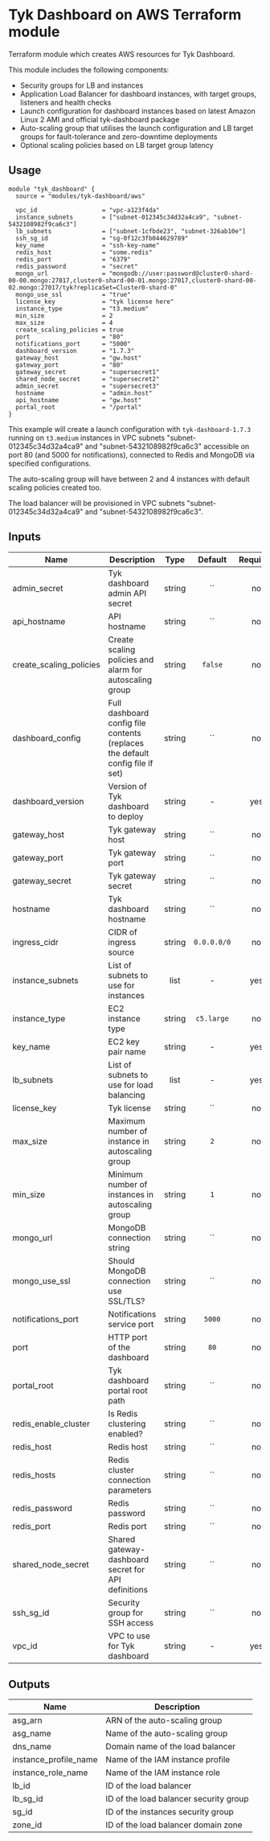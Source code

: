 # Tyk Dashboard on AWS Terraform module

Terraform module which creates AWS resources for Tyk Dashboard.

This module includes the following components:
 * Security groups for LB and instances
 * Application Load Balancer for dashboard instances, with target groups, listeners and health checks
 * Launch configuration for dashboard instances based on latest Amazon Linux 2 AMI and official tyk-dashboard package
 * Auto-scaling group that utilises the launch configuration and LB target groups for fault-tolerance and zero-downtime deployments
 * Optional scaling policies based on LB target group latency

## Usage

```hcl
module "tyk_dashboard" {
  source = "modules/tyk-dashboard/aws"

  vpc_id                  = "vpc-a123f4da"
  instance_subnets        = ["subnet-012345c34d32a4ca9", "subnet-5432108982f9ca6c3"]
  lb_subnets              = ["subnet-1cfbde23", "subnet-326ab10e"]
  ssh_sg_id               = "sg-0f12c3fb044629789"
  key_name                = "ssh-key-name"
  redis_host              = "some.redis"
  redis_port              = "6379"
  redis_password          = "secret"
  mongo_url               = "mongodb://user:password@cluster0-shard-00-00.mongo:27017,cluster0-shard-00-01.mongo:27017,cluster0-shard-00-02.mongo:27017/tyk?replicaSet=Cluster0-shard-0"
  mongo_use_ssl           = "true"
  license_key             = "tyk license here"
  instance_type           = "t3.medium"
  min_size                = 2
  max_size                = 4
  create_scaling_policies = true
  port                    = "80"
  notifications_port      = "5000"
  dashboard_version       = "1.7.3"
  gateway_host            = "gw.host"
  gateway_port            = "80"
  gateway_secret          = "supersecret1"
  shared_node_secret      = "supersecret2"
  admin_secret            = "supersecret3"
  hostname                = "admin.host"
  api_hostname            = "gw.host"
  portal_root             = "/portal"
}
```

This example will create a launch configuration with `tyk-dashboard-1.7.3` running on `t3.medium`  instances in VPC subnets "subnet-012345c34d32a4ca9" and "subnet-5432108982f9ca6c3" accessible on port 80 (and 5000 for notifications), connected to Redis and MongoDB via specified configurations.

The auto-scaling group will have between 2 and 4 instances with default scaling policies created too.

The load balancer will be provisioned in VPC subnets "subnet-012345c34d32a4ca9" and "subnet-5432108982f9ca6c3".

## Inputs

| Name | Description | Type | Default | Required |
|------|-------------|:----:|:-----:|:-----:|
| admin\_secret | Tyk dashboard admin API secret | string | `` | no |
| api\_hostname | API hostname | string | `` | no |
| create\_scaling\_policies | Create scaling policies and alarm for autoscaling group | string | `false` | no |
| dashboard\_config | Full dashboard config file contents (replaces the default config file if set) | string | `` | no |
| dashboard\_version | Version of Tyk dashboard to deploy | string | - | yes |
| gateway\_host | Tyk gateway host | string | `` | no |
| gateway\_port | Tyk gateway port | string | `` | no |
| gateway\_secret | Tyk gateway secret | string | `` | no |
| hostname | Tyk dashboard hostname | string | `` | no |
| ingress\_cidr | CIDR of ingress source | string | `0.0.0.0/0` | no |
| instance\_subnets | List of subnets to use for instances | list | - | yes |
| instance\_type | EC2 instance type | string | `c5.large` | no |
| key\_name | EC2 key pair name | string | - | yes |
| lb\_subnets | List of subnets to use for load balancing | list | - | yes |
| license\_key | Tyk license | string | `` | no |
| max\_size | Maximum number of instance in autoscaling group | string | `2` | no |
| min\_size | Minimum number of instances in autoscaling group | string | `1` | no |
| mongo\_url | MongoDB connection string | string | `` | no |
| mongo\_use\_ssl | Should MongoDB connection use SSL/TLS? | string | `` | no |
| notifications\_port | Notifications service port | string | `5000` | no |
| port | HTTP port of the dashboard | string | `80` | no |
| portal\_root | Tyk dashboard portal root path | string | `` | no |
| redis\_enable\_cluster | Is Redis clustering enabled? | string | `` | no |
| redis\_host | Redis host | string | `` | no |
| redis\_hosts | Redis cluster connection parameters | string | `` | no |
| redis\_password | Redis password | string | `` | no |
| redis\_port | Redis port | string | `` | no |
| shared\_node\_secret | Shared gateway-dashboard secret for API definitions | string | `` | no |
| ssh\_sg\_id | Security group for SSH access | string | `` | no |
| vpc\_id | VPC to use for Tyk dashboard | string | - | yes |

## Outputs

 Name | Description |
|------|-------------|
| asg\_arn | ARN of the auto-scaling group |
| asg\_name | Name of the auto-scaling group |
| dns\_name | Domain name of the load balancer |
| instance\_profile\_name | Name of the IAM instance profile |
| instance\_role\_name | Name of the IAM instance role |
| lb\_id | ID of the load balancer |
| lb\_sg\_id | ID of the load balancer security group |
| sg\_id | ID of the instances security group |
| zone\_id | ID of the load balancer domain zone |
